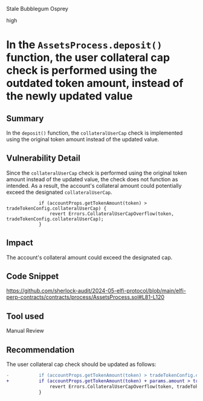 Stale Bubblegum Osprey

high

# In the `AssetsProcess.deposit()` function, the user collateral cap check is performed using the outdated token amount, instead of the newly updated value

## Summary

In the `deposit()` function, the `collateralUserCap` check is implemented using the original token amount instead of the updated value.

## Vulnerability Detail

Since the `collateralUserCap` check is performed using the original token amount instead of the updated value, the check does not function as intended. As a result, the account's collateral amount could potentially exceed the designated `collateralUserCap`.

```solidity
            if (accountProps.getTokenAmount(token) > tradeTokenConfig.collateralUserCap) {
                revert Errors.CollateralUserCapOverflow(token, tradeTokenConfig.collateralUserCap);
            }
```

## Impact

The account's collateral amount could exceed the designated cap.

## Code Snippet

https://github.com/sherlock-audit/2024-05-elfi-protocol/blob/main/elfi-perp-contracts/contracts/process/AssetsProcess.sol#L81-L120

## Tool used

Manual Review

## Recommendation

The user collateral cap check should be updated as follows:

```diff
-           if (accountProps.getTokenAmount(token) > tradeTokenConfig.collateralUserCap) {
+           if (accountProps.getTokenAmount(token) + params.amount > tradeTokenConfig.collateralUserCap) {
                revert Errors.CollateralUserCapOverflow(token, tradeTokenConfig.collateralUserCap);
            }
```